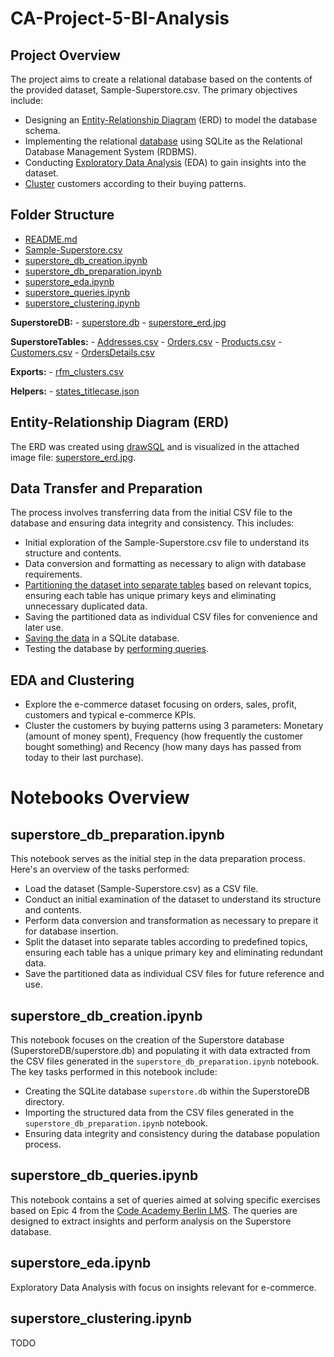 # CA-Project-5-BI-Analysis

## Project Overview

The project aims to create a relational database based on the contents of the provided dataset, Sample-Superstore.csv. The primary objectives include:

- Designing an [Entity-Relationship Diagram](SuperstoreDB/superstore_erd.jpg) (ERD) to model the database schema.
- Implementing the relational [database](SuperstoreDB/superstore.db) using SQLite as the Relational Database Management System (RDBMS).
- Conducting [Exploratory Data Analysis](superstore_eda.ipynb) (EDA) to gain insights into the dataset.
- [Cluster](superstore_clustering.ipynb) customers according to their buying patterns.


## Folder Structure

- [README.md](README.md)
- [Sample-Superstore.csv](Sample-Superstore.csv)
- [superstore_db_creation.ipynb](superstore_db_creation.ipynb)
- [superstore_db_preparation.ipynb](superstore_db_preparation.ipynb)
- [superstore_eda.ipynb](superstore_eda.ipynb)
- [superstore_queries.ipynb](superstore_queries.ipynb)
- [superstore_clustering.ipynb](superstore_clustering.ipynb)

**SuperstoreDB:**
    - [superstore.db](SuperstoreDB/superstore.db)
    - [superstore_erd.jpg](SuperstoreDB/superstore_erd.jpg)

**SuperstoreTables:**
    - [Addresses.csv](SuperstoreTables/Addresses.csv)
    - [Orders.csv](SuperstoreTables/Orders.csv)
    - [Products.csv](SuperstoreTables/Products.csv)
    - [Customers.csv](SuperstoreTables/Customers.csv)
    - [OrdersDetails.csv](SuperstoreTables/OrdersDetails.csv)

**Exports:**
    - [rfm_clusters.csv](Exports/rfm_clusters.csv)

**Helpers:**
    - [states_titlecase.json](Helpers/states_titlecase.json)


## Entity-Relationship Diagram (ERD)

The ERD was created using [drawSQL](https://drawsql.app/) and is visualized in the attached image file: [superstore_erd.jpg](SuperstoreDB/superstore_erd.jpg).

## Data Transfer and Preparation

The process involves transferring data from the initial CSV file to the database and ensuring data integrity and consistency. This includes:

- Initial exploration of the Sample-Superstore.csv file to understand its structure and contents.
- Data conversion and formatting as necessary to align with database requirements.
- [Partitioning the dataset into separate tables](superstore_db_preparation.ipynb) based on relevant topics, ensuring each table has unique primary keys and eliminating unnecessary duplicated data.
- Saving the partitioned data as individual CSV files for convenience and later use.
- [Saving the data](superstore_db_creation.ipynb) in a SQLite database.
- Testing the database by [performing queries](superstore_db_queries.ipynb).

## EDA and Clustering

- Explore the e-commerce dataset focusing on orders, sales, profit, customers and typical e-commerce KPIs.
- Cluster the customers by buying patterns using 3 parameters: Monetary (amount of money spent), Frequency (how frequently the customer bought something) and Recency (how many days has passed from today to their last purchase).


# Notebooks Overview

## superstore_db_preparation.ipynb

This notebook serves as the initial step in the data preparation process. Here's an overview of the tasks performed:

- Load the dataset (Sample-Superstore.csv) as a CSV file.
- Conduct an initial examination of the dataset to understand its structure and contents.
- Perform data conversion and transformation as necessary to prepare it for database insertion.
- Split the dataset into separate tables according to predefined topics, ensuring each table has a unique primary key and eliminating redundant data.
- Save the partitioned data as individual CSV files for future reference and use.

## superstore_db_creation.ipynb

This notebook focuses on the creation of the Superstore database (SuperstoreDB/superstore.db) and populating it with data extracted from the CSV files generated in the `superstore_db_preparation.ipynb` notebook. The key tasks performed in this notebook include:

- Creating the SQLite database `superstore.db` within the SuperstoreDB directory.
- Importing the structured data from the CSV files generated in the `superstore_db_preparation.ipynb` notebook.
- Ensuring data integrity and consistency during the database population process.

## superstore_db_queries.ipynb

This notebook contains a set of queries aimed at solving specific exercises based on Epic 4 from the [Code Academy Berlin LMS](https://lms.codeacademyberlin.com/content/data/Module-2/Project-5/Sprint-1). The queries are designed to extract insights and perform analysis on the Superstore database.

## superstore_eda.ipynb

Exploratory Data Analysis with focus on insights relevant for e-commerce.

## superstore_clustering.ipynb

TODO
